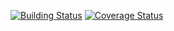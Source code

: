 [![Building Status](https://travis-ci.org/the0/fuzzy.svg?branch=tests)](https://travis-ci.org/the0/fuzzy.svg?branch=tests)
[![Coverage Status](https://coveralls.io/repos/the0/fuzzy/badge.png?branch=tests)](https://coveralls.io/r/the0/fuzzy?branch=tests)
